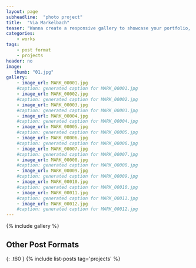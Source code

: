```yaml
---
layout: page
subheadline:  "photo project"
title:  "Via Markelbach"
teaser: "Wanna create a responsive gallery to showcase your portfolio, recent photos or images? It's quite easy thanks to Foundation and <a href='http://foundation.zurb.com/docs/components/clearing.html'>Clearing Lightbox</a>."
categories:
    - works
tags:
    - post format
    - projects
header: no
image:
   thumb: "01.jpg"
gallery:
    - image_url: MARK_00001.jpg
    #caption: generated caption for MARK_00001.jpg 
    - image_url: MARK_00002.jpg
    #caption: generated caption for MARK_00002.jpg 
    - image_url: MARK_00003.jpg
    #caption: generated caption for MARK_00003.jpg 
    - image_url: MARK_00004.jpg
    #caption: generated caption for MARK_00004.jpg 
    - image_url: MARK_00005.jpg
    #caption: generated caption for MARK_00005.jpg 
    - image_url: MARK_00006.jpg
    #caption: generated caption for MARK_00006.jpg 
    - image_url: MARK_00007.jpg
    #caption: generated caption for MARK_00007.jpg 
    - image_url: MARK_00008.jpg
    #caption: generated caption for MARK_00008.jpg 
    - image_url: MARK_00009.jpg
    #caption: generated caption for MARK_00009.jpg 
    - image_url: MARK_00010.jpg
    #caption: generated caption for MARK_00010.jpg 
    - image_url: MARK_00011.jpg
    #caption: generated caption for MARK_00011.jpg 
    - image_url: MARK_00012.jpg
    #caption: generated caption for MARK_00012.jpg 
---
```



{% include gallery %}









## Other Post Formats
{: .t60 }
{% include list-posts tag='projects' %}

